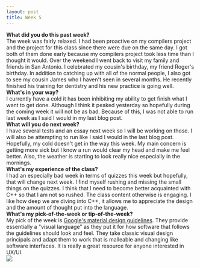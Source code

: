 ```yaml
---
layout: post
title: Week 5
---
```


<strong>What did you do this past week?</strong>
<br>
The week was fairly relaxed. I had been proactive on my compilers project and the project for this class since there were due on the same day. I got both of them done early because my compilers project took less time than I thought it would. Over the weekend I went back to visit my family and friends in San Antonio. I celebrated my cousin's birthday, my friend Roger's birthday. In addition to catching up with all of the normal people, I also got to see my cousin James who I haven't seen in several months. He recently finished his training for dentistry and his new practice is going well. 
<br>
<strong>What's in your way?</strong>
<br>
I currently have a cold it has been inhibiting my ability to get finish what I want to get done. Although I think it peaked yesterday so hopefully during the coming week it will not be as bad. Because of this, I was not able to run last week as I said I would in my last blog post.
<br>
<strong>What will you do next week?</strong>
<br>
I have several tests and an essay next week so I will be working on those. I will also be attempting to run like I said I would in the last blog post. Hopefully, my cold doesn't get in the way this week. My main concern is getting more sick but I know a run would clear my head and make me feel better. Also, the weather is starting to look really nice especially in the mornings. 
<br>
<strong>What's my experience of the class?</strong>
<br>
I had an especially bad week in terms of quizzes this week but hopefully, that will change next week. I find myself rushing and missing the small things on the quizzes. I think that I need to become better acquainted with C++ so that I am not so rushed. The class content otherwise is engaging. I like how deep we are diving into C++, it allows me to appreciate the design and the amount of thought put into the language. 
<br>
<strong>What's my pick-of-the-week or tip-of-the-week?</strong>
<br>
My pick of the week is <a href="https://material.io/guidelines/#">Google's material design guidelines</a>. They provide essentially a "visual language" as they put it for how software that follows the guidelines should look and feel. They take classic visual design principals and adapt them to work that is malleable and changing like software interfaces. It is really a great resource for anyone interested in UX/UI. 
<br>
<img src="https://avatars0.githubusercontent.com/u/691520?v=4&u=63151621c59bfa1ec1c84b9d08aa8a3c9034b21b&s=400">
